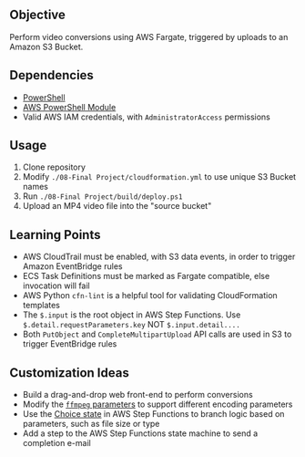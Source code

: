 ## Objective

Perform video conversions using AWS Fargate, triggered by uploads to an Amazon S3 Bucket.

## Dependencies

* [PowerShell](https://github.com/powershell/powershell)
* [AWS PowerShell Module](https://aws.amazon.com/powershell/)
* Valid AWS IAM credentials, with `AdministratorAccess` permissions

## Usage

1. Clone repository
2. Modify `./08-Final Project/cloudformation.yml` to use unique S3 Bucket names
2. Run `./08-Final Project/build/deploy.ps1`
3. Upload an MP4 video file into the "source bucket"

## Learning Points

* AWS CloudTrail must be enabled, with S3 data events, in order to trigger Amazon EventBridge rules
* ECS Task Definitions must be marked as Fargate compatible, else invocation will fail
* AWS Python `cfn-lint` is a helpful tool for validating CloudFormation templates
* The `$.input` is the root object in AWS Step Functions. Use `$.detail.requestParameters.key` NOT `$.input.detail....`
* Both `PutObject` and `CompleteMultipartUpload` API calls are used in S3 to trigger EventBridge rules

## Customization Ideas

* Build a drag-and-drop web front-end to perform conversions
* Modify the [`ffmpeg` parameters](https://ffmpeg.org/ffmpeg.html) to support different encoding parameters
* Use the [Choice state](https://docs.aws.amazon.com/step-functions/latest/dg/amazon-states-language-choice-state.html) in AWS Step Functions to branch logic based on parameters, such as file size or type
* Add a step to the AWS Step Functions state machine to send a completion e-mail